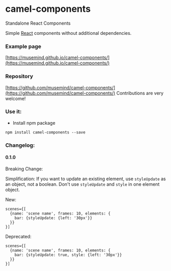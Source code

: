 # camel-components
Standalone React Components

Simple [React](https://facebook.github.io/react/) components without additional dependencies.

### Example page
[https://musemind.github.io/camel-components/](https://musemind.github.io/camel-components/)

### Repository
[https://github.com/musemind/camel-components/](https://github.com/musemind/camel-components/)
Contributions are very welcome!

### Use it:

* Install npm package

```
npm install camel-components --save
```

### Changelog:

#### 0.1.0
Breaking Change:

Simplification: If you want to update an existing element, use `styleUpdate` as an object, not a boolean. Don't use `styleUpdate` and `style` in one element object.

New:
```
scenes={[
  {name: 'scene name', frames: 10, elements: {
    bar: {styleUpdate: {left: '30px'}}
  }}
}]
```

Deprecated:
```
scenes={[
  {name: 'scene name', frames: 10, elements: {
    bar: {styleUpdate: true, style: {left: '30px'}}
  }}
}]
```

